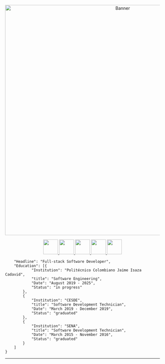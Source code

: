<p align="center"> <img src="https://i.imgur.com/g0CdhwB.png" alt="Banner" width="750" />  </p>

<p align="center"> 
	<a href="https://twitter.com/initr5"> <img src="https://i.imgur.com/CuiQHg2.png" width="48" /> </a> 
	<a href="https://www.linkedin.com/in/initr5/"> <img src="https://i.imgur.com/WDOikt4.png" width="48" /> </a> 
	<a href="https://www.instagram.com/initr5/"> <img src="https://i.imgur.com/9AfAusa.png" width="48" /> </a> 
	<a href="https://www.twitch.tv/initr5/"> <img src="https://i.imgur.com/uQzZ19l.png" width="48" /> </a>
	<a href="https://discord.gg/KjMhKvgQMY"><img src="https://i.imgur.com/0gKW1Al.png" width="48" /> </a>
</p>

````{
	"Headline": "Full-stack Software Developer",
	"Education": [{
			"Institution": "Politécnico Colombiano Jaime Isaza Cadavid",
			"title": "Software Engineering",
			"Date": "August 2019 - 2025",
			"Status": "in progress"
		},
		{
			"Institution": "CESDE",
			"title": "Software Development Technician",
			"Date": "March 2019 - December 2019",
			"Status": "graduated"
		},
		{
			"Institution": "SENA",
			"title": "Software Development Technician",
			"Date": "March 2015 - November 2016",
			"Status": "graduated"
		}
	]
}
````

---------------------------------------------
